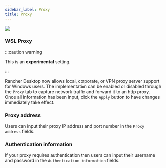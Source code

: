 ```yaml
---
sidebar_label: Proxy
title: Proxy
---
```


![](rd-versioned-asset://preferences/Windows_wsl_tabProxy.png)

### WSL Proxy

:::caution warning

This is an **experimental** setting.

:::

Rancher Desktop now allows local, corporate, or VPN proxy server support for Windows users. The implementation can be enabled or disabled through the `Proxy` tab to capture network traffic and forward it to an http proxy. Once all information has been input, click the `Apply` button to have changes immediately take effect.

### Proxy address

Users can input their proxy IP address and port number in the `Proxy address` fields.

### Authentication information

If your proxy requires authentication then users can input their username and password in the `Authentication information` fields.
